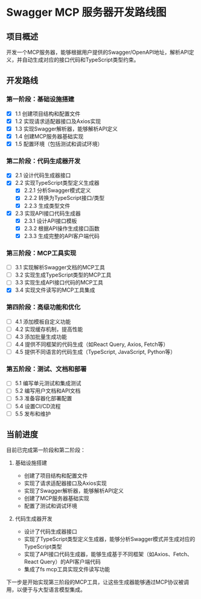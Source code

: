 # Swagger MCP 服务器开发路线图

## 项目概述
开发一个MCP服务器，能够根据用户提供的Swagger/OpenAPI地址，解析API定义，并自动生成对应的接口代码和TypeScript类型约束。

## 开发路线

### 第一阶段：基础设施搭建
- [x] 1.1 创建项目结构和配置文件
- [x] 1.2 实现请求适配器接口及Axios实现
- [x] 1.3 实现Swagger解析器，能够解析API定义
- [x] 1.4 创建MCP服务器基础实现
- [x] 1.5 配置环境（包括测试和调试环境）

### 第二阶段：代码生成器开发
- [x] 2.1 设计代码生成器接口
- [x] 2.2 实现TypeScript类型定义生成器
  - [x] 2.2.1 分析Swagger模式定义
  - [x] 2.2.2 转换为TypeScript接口/类型
  - [x] 2.2.3 生成类型文件
- [x] 2.3 实现API接口代码生成器
  - [x] 2.3.1 设计API接口模板
  - [x] 2.3.2 根据API操作生成接口函数
  - [x] 2.3.3 生成完整的API客户端代码

### 第三阶段：MCP工具实现
- [ ] 3.1 实现解析Swagger文档的MCP工具
- [ ] 3.2 实现生成TypeScript类型的MCP工具
- [ ] 3.3 实现生成API接口代码的MCP工具
- [x] 3.4 实现文件读写的MCP工具集成

### 第四阶段：高级功能和优化
- [ ] 4.1 添加模板自定义功能
- [ ] 4.2 实现缓存机制，提高性能
- [ ] 4.3 添加批量生成功能
- [ ] 4.4 提供不同框架的代码生成（如React Query, Axios, Fetch等）
- [ ] 4.5 提供不同语言的代码生成（TypeScript, JavaScript, Python等）

### 第五阶段：测试、文档和部署
- [ ] 5.1 编写单元测试和集成测试
- [ ] 5.2 编写用户文档和API文档
- [ ] 5.3 准备容器化部署配置
- [ ] 5.4 设置CI/CD流程
- [ ] 5.5 发布和维护

## 当前进度
目前已完成第一阶段和第二阶段：

1. 基础设施搭建
   - 创建了项目结构和配置文件
   - 实现了请求适配器接口及Axios实现
   - 实现了Swagger解析器，能够解析API定义
   - 创建了MCP服务器基础实现
   - 配置了测试和调试环境

2. 代码生成器开发
   - 设计了代码生成器接口
   - 实现了TypeScript类型定义生成器，能够分析Swagger模式并生成对应的TypeScript类型
   - 实现了API接口代码生成器，能够生成基于不同框架（如Axios、Fetch、React Query）的API客户端代码
   - 集成了fs mcp工具实现文件读写功能

下一步是开始实现第三阶段的MCP工具，让这些生成器能够通过MCP协议被调用，以便于与大型语言模型集成。 